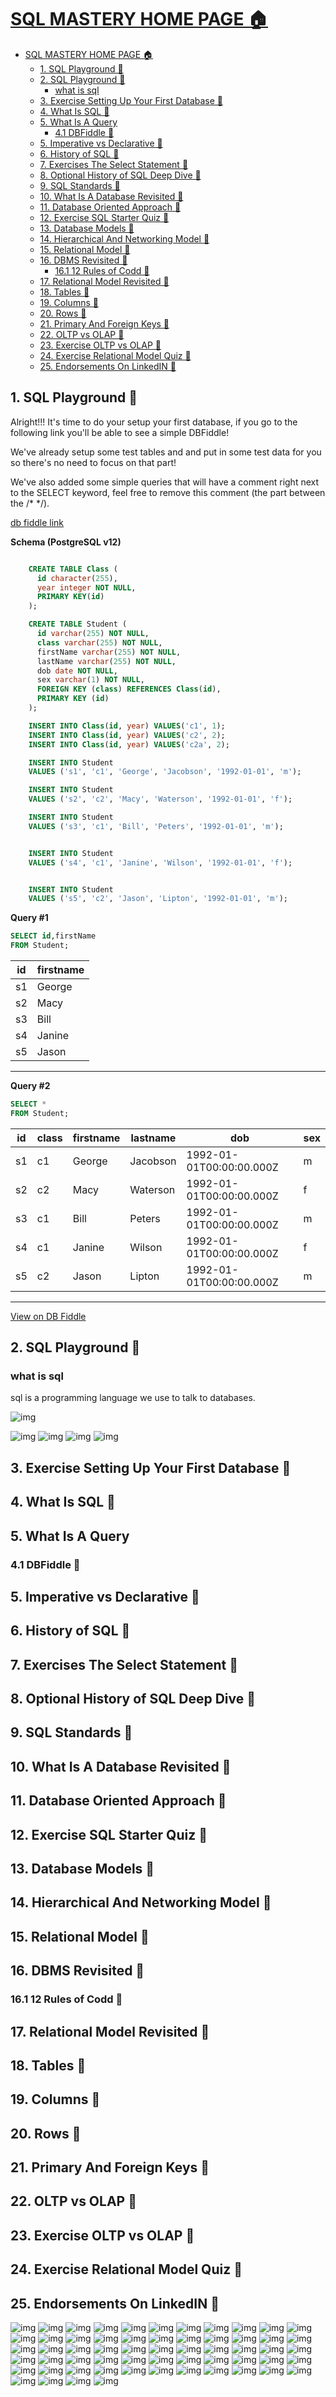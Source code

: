 # [SQL MASTERY HOME PAGE 🏠](../../README.md)

- [SQL MASTERY HOME PAGE 🏠](#sql-mastery-home-page-)
  - [1. SQL Playground 🐼](#1-sql-playground-)
  - [2. SQL Playground 🐷](#2-sql-playground-)
    - [what is sql](#what-is-sql)
  - [3. Exercise Setting Up Your First Database 🦝](#3-exercise-setting-up-your-first-database-)
  - [4. What Is SQL 🐸](#4-what-is-sql-)
  - [5. What Is A Query](#5-what-is-a-query)
    - [4.1 DBFiddle 🐼](#41-dbfiddle-)
  - [5. Imperative vs Declarative 🐼](#5-imperative-vs-declarative-)
  - [6. History of SQL 🐼](#6-history-of-sql-)
  - [7. Exercises The Select Statement 🐼](#7-exercises-the-select-statement-)
  - [8. Optional History of SQL Deep Dive 🐼](#8-optional-history-of-sql-deep-dive-)
  - [9. SQL Standards 🐼](#9-sql-standards-)
  - [10. What Is A Database Revisited 🐼](#10-what-is-a-database-revisited-)
  - [11. Database Oriented Approach 🐼](#11-database-oriented-approach-)
  - [12. Exercise SQL Starter Quiz 🐼](#12-exercise-sql-starter-quiz-)
  - [13. Database Models 🐼](#13-database-models-)
  - [14. Hierarchical And Networking Model 🐼](#14-hierarchical-and-networking-model-)
  - [15. Relational Model 🐼](#15-relational-model-)
  - [16. DBMS Revisited 🐼](#16-dbms-revisited-)
    - [16.1 12 Rules of Codd 🐼](#161-12-rules-of-codd-)
  - [17. Relational Model Revisited 🐼](#17-relational-model-revisited-)
  - [18. Tables 🐼](#18-tables-)
  - [19. Columns 🐼](#19-columns-)
  - [20. Rows 🐼](#20-rows-)
  - [21. Primary And Foreign Keys 🐼](#21-primary-and-foreign-keys-)
  - [22. OLTP vs OLAP 🐼](#22-oltp-vs-olap-)
  - [23. Exercise OLTP vs OLAP 🐼](#23-exercise-oltp-vs-olap-)
  - [24. Exercise Relational Model Quiz 🐼](#24-exercise-relational-model-quiz-)
  - [25. Endorsements On LinkedIN 🐼](#25-endorsements-on-linkedin-)

## 1. SQL Playground 🐼

Alright!!! It's time to do your setup your first database, if you go to the following link you'll be able to see a simple DBFiddle!

We've already setup some test tables and and put in some test data for you so there's no need to focus on that part!

We've also added some simple queries that will have a comment right next to the SELECT keyword, feel free to remove this comment (the part between the /\* \*/).

[db fiddle link](https://www.db-fiddle.com/f/7fnLq7sZNknYPfm6U2xEAH/0)

**Schema (PostgreSQL v12)**

```sql

    CREATE TABLE Class (
      id character(255),
      year integer NOT NULL,
      PRIMARY KEY(id)
    );

    CREATE TABLE Student (
      id varchar(255) NOT NULL,
      class varchar(255) NOT NULL,
      firstName varchar(255) NOT NULL,
      lastName varchar(255) NOT NULL,
      dob date NOT NULL,
      sex varchar(1) NOT NULL,
      FOREIGN KEY (class) REFERENCES Class(id),
      PRIMARY KEY (id)
    );

    INSERT INTO Class(id, year) VALUES('c1', 1);
    INSERT INTO Class(id, year) VALUES('c2', 2);
    INSERT INTO Class(id, year) VALUES('c2a', 2);

    INSERT INTO Student
    VALUES ('s1', 'c1', 'George', 'Jacobson', '1992-01-01', 'm');

    INSERT INTO Student
    VALUES ('s2', 'c2', 'Macy', 'Waterson', '1992-01-01', 'f');

    INSERT INTO Student
    VALUES ('s3', 'c1', 'Bill', 'Peters', '1992-01-01', 'm');


    INSERT INTO Student
    VALUES ('s4', 'c1', 'Janine', 'Wilson', '1992-01-01', 'f');


    INSERT INTO Student
    VALUES ('s5', 'c2', 'Jason', 'Lipton', '1992-01-01', 'm');

```

**Query #1**

```sql
SELECT id,firstName
FROM Student;
```

| id  | firstname |
| --- | --------- |
| s1  | George    |
| s2  | Macy      |
| s3  | Bill      |
| s4  | Janine    |
| s5  | Jason     |

---

**Query #2**

```sql
SELECT *
FROM Student;
```

| id  | class | firstname | lastname | dob                      | sex |
| --- | ----- | --------- | -------- | ------------------------ | --- |
| s1  | c1    | George    | Jacobson | 1992-01-01T00:00:00.000Z | m   |
| s2  | c2    | Macy      | Waterson | 1992-01-01T00:00:00.000Z | f   |
| s3  | c1    | Bill      | Peters   | 1992-01-01T00:00:00.000Z | m   |
| s4  | c1    | Janine    | Wilson   | 1992-01-01T00:00:00.000Z | f   |
| s5  | c2    | Jason     | Lipton   | 1992-01-01T00:00:00.000Z | m   |

---

[View on DB Fiddle](https://www.db-fiddle.com/f/7fnLq7sZNknYPfm6U2xEAH/0)

## 2. SQL Playground 🐷

### what is sql

sql is a programming language we use to talk to databases.

![img](../img/26.png)



![img](../img/27.png)
![img](../img/28.png)
![img](../img/29.png)
![img](../img/30.png)

## 3. Exercise Setting Up Your First Database 🦝

## 4. What Is SQL 🐸

## 5. What Is A Query

### 4.1 DBFiddle 🐼

## 5. Imperative vs Declarative 🐼

## 6. History of SQL 🐼

## 7. Exercises The Select Statement 🐼

## 8. Optional History of SQL Deep Dive 🐼

## 9. SQL Standards 🐼

## 10. What Is A Database Revisited 🐼

## 11. Database Oriented Approach 🐼

## 12. Exercise SQL Starter Quiz 🐼

## 13. Database Models 🐼

## 14. Hierarchical And Networking Model 🐼

## 15. Relational Model 🐼

## 16. DBMS Revisited 🐼

### 16.1 12 Rules of Codd 🐼

## 17. Relational Model Revisited 🐼

## 18. Tables 🐼

## 19. Columns 🐼

## 20. Rows 🐼

## 21. Primary And Foreign Keys 🐼

## 22. OLTP vs OLAP 🐼

## 23. Exercise OLTP vs OLAP 🐼

## 24. Exercise Relational Model Quiz 🐼

## 25. Endorsements On LinkedIN 🐼

![img](../img/31.png)
![img](../img/32.png)
![img](../img/33.png)
![img](../img/34.png)
![img](../img/35.png)
![img](../img/36.png)
![img](../img/37.png)
![img](../img/38.png)
![img](../img/39.png)
![img](../img/40.png)
![img](../img/41.png)
![img](../img/42.png)
![img](../img/43.png)
![img](../img/44.png)
![img](../img/45.png)
![img](../img/46.png)
![img](../img/47.png)
![img](../img/48.png)
![img](../img/49.png)
![img](../img/50.png)
![img](../img/51.png)
![img](../img/52.png)
![img](../img/53.png)
![img](../img/54.png)
![img](../img/55.png)
![img](../img/56.png)
![img](../img/57.png)
![img](../img/58.png)
![img](../img/59.png)
![img](../img/60.png)
![img](../img/61.png)
![img](../img/62.png)
![img](../img/63.png)
![img](../img/64.png)
![img](../img/65.png)
![img](../img/66.png)
![img](../img/67.png)
![img](../img/68.png)
![img](../img/69.png)
![img](../img/70.png)
![img](../img/71.png)
![img](../img/72.png)
![img](../img/73.png)
![img](../img/74.png)
![img](../img/75.png)
![img](../img/76.png)
![img](../img/77.png)
![img](../img/78.png)
![img](../img/79.png)
![img](../img/80.png)
![img](../img/81.png)
![img](../img/82.png)
![img](../img/83.png)
![img](../img/84.png)
![img](../img/85.png)
![img](../img/86.png)
![img](../img/87.png)
![img](../img/88.png)
![img](../img/89.png)
